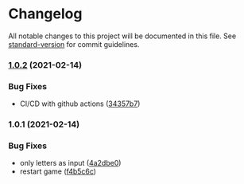 # Changelog

All notable changes to this project will be documented in this file. See [standard-version](https://github.com/conventional-changelog/standard-version) for commit guidelines.

### [1.0.2](https://github.com/EdwardKerckhofZoneDev/vue3-hangman/compare/v1.0.1...v1.0.2) (2021-02-14)


### Bug Fixes

* CI/CD with github actions ([34357b7](https://github.com/EdwardKerckhofZoneDev/vue3-hangman/commit/34357b7a5d873f23a15b311ea2f174cde68ebb94))

### 1.0.1 (2021-02-14)


### Bug Fixes

* only letters as input ([4a2dbe0](https://github.com/EdwardKerckhofZoneDev/vue3-hangman/commit/4a2dbe0e3fd242b050f6b942f9c47d4e29c42631))
* restart game ([f4b5c6c](https://github.com/EdwardKerckhofZoneDev/vue3-hangman/commit/f4b5c6cb9c1b31b2a41cd16283d297cae70d9c19))
